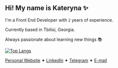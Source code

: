 ## Hi! My name is Kateryna ✨

I'm a Front End Developer with `2` years of experience. 

Currently based in Tbilisi, Georgia.

Always passionate about learning new things 📚

[![Top Langs](https://github-readme-stats.vercel.app/api/top-langs/?username=supra-modum&theme=graywhite&layout=compact)](https://github.com/supramodum/github-readme-stats)


[Personal Website](https://rrrageinput.com) ✦ [LinkedIn](https://www.linkedin.com/in/ezaslavskaya/) ✦ [Telegram](https://t.me/rginput) ✦ [E-mail](ekaterina.r.zaslavskaya@gmail.com)
